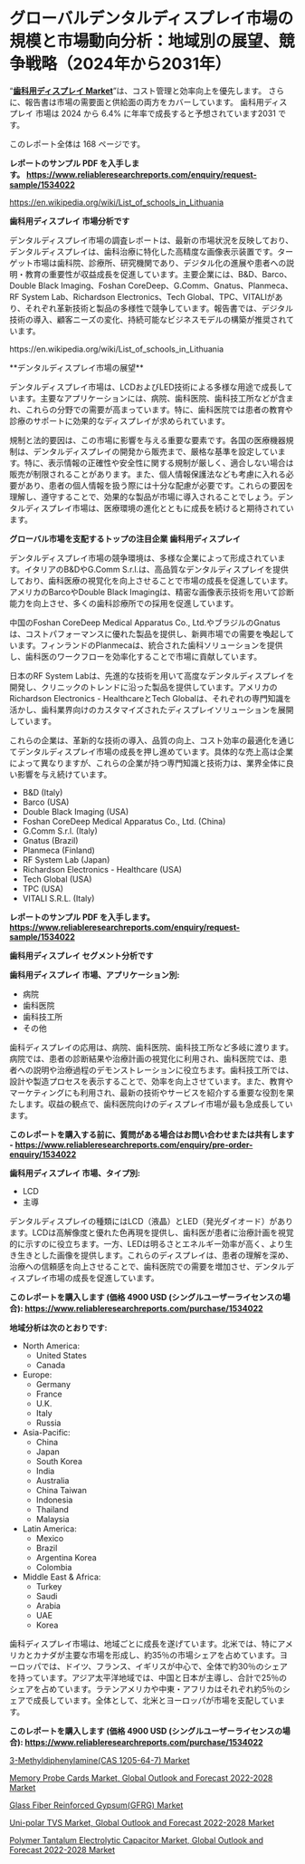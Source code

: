 <p><h1>グローバルデンタルディスプレイ市場の規模と市場動向分析：地域別の展望、競争戦略（2024年から2031年）</h1></p><p>&ldquo;<strong><a href="https://www.reliableresearchreports.com/dental-displays-r1534022?utm_campaign=110&utm_medium=9&utm_source=Github&utm_content=ia&utm_term=14102024&utm_id=dental-displays">歯科用ディスプレイ Market</a></strong>&rdquo;は、コスト管理と効率向上を優先します。 さらに、報告書は市場の需要面と供給面の両方をカバーしています。 歯科用ディスプレイ 市場は 2024 から 6.4% に年率で成長すると予想されています2031 です。</p>
<p>このレポート全体は 168 ページです。</p>
<p><strong>レポートのサンプル PDF を入手します。&nbsp;<a href="https://www.reliableresearchreports.com/enquiry/request-sample/1534022?utm_campaign=110&utm_medium=9&utm_source=Github&utm_content=ia&utm_term=14102024&utm_id=dental-displays">https://www.reliableresearchreports.com/enquiry/request-sample/1534022</a></strong></p>
<p><a href="https://en.wikipedia.org/wiki/List_of_schools_in_Lithuania?utm_campaign=110&utm_medium=9&utm_source=Github&utm_content=ia&utm_term=14102024&utm_id=dental-displays">https://en.wikipedia.org/wiki/List_of_schools_in_Lithuania</a></p>
<p><strong>歯科用ディスプレイ 市場分析です</strong></p>
<p><p>デンタルディスプレイ市場の調査レポートは、最新の市場状況を反映しており、デンタルディスプレイは、歯科治療に特化した高精度な画像表示装置です。ターゲット市場は歯科院、診療所、研究機関であり、デジタル化の進展や患者への説明・教育の重要性が収益成長を促進しています。主要企業には、B&D、Barco、Double Black Imaging、Foshan CoreDeep、G.Comm、Gnatus、Planmeca、RF System Lab、Richardson Electronics、Tech Global、TPC、VITALIがあり、それぞれ革新技術と製品の多様性で競争しています。報告書では、デジタル技術の導入、顧客ニーズの変化、持続可能なビジネスモデルの構築が推奨されています。</p></p>
<p>https://en.wikipedia.org/wiki/List_of_schools_in_Lithuania</p>
<p><p>**デンタルディスプレイ市場の展望**</p><p>デンタルディスプレイ市場は、LCDおよびLED技術による多様な用途で成長しています。主要なアプリケーションには、病院、歯科医院、歯科技工所などが含まれ、これらの分野での需要が高まっています。特に、歯科医院では患者の教育や診療のサポートに効果的なディスプレイが求められています。</p><p>規制と法的要因は、この市場に影響を与える重要な要素です。各国の医療機器規制は、デンタルディスプレイの開発から販売まで、厳格な基準を設定しています。特に、表示情報の正確性や安全性に関する規制が厳しく、適合しない場合は販売が制限されることがあります。また、個人情報保護法なども考慮に入れる必要があり、患者の個人情報を扱う際には十分な配慮が必要です。これらの要因を理解し、遵守することで、効果的な製品が市場に導入されることでしょう。デンタルディスプレイ市場は、医療環境の進化とともに成長を続けると期待されています。</p></p>
<p><strong>グローバル市場を支配するトップの注目企業 歯科用ディスプレイ</strong></p>
<p><p>デンタルディスプレイ市場の競争環境は、多様な企業によって形成されています。イタリアのB&DやG.Comm S.r.l.は、高品質なデンタルディスプレイを提供しており、歯科医療の視覚化を向上させることで市場の成長を促進しています。アメリカのBarcoやDouble Black Imagingは、精密な画像表示技術を用いて診断能力を向上させ、多くの歯科診療所での採用を促進しています。</p><p>中国のFoshan CoreDeep Medical Apparatus Co., Ltd.やブラジルのGnatusは、コストパフォーマンスに優れた製品を提供し、新興市場での需要を喚起しています。フィンランドのPlanmecaは、統合された歯科ソリューションを提供し、歯科医のワークフローを効率化することで市場に貢献しています。</p><p>日本のRF System Labは、先進的な技術を用いて高度なデンタルディスプレイを開発し、クリニックのトレンドに沿った製品を提供しています。アメリカのRichardson Electronics - HealthcareとTech Globalは、それぞれの専門知識を活かし、歯科業界向けのカスタマイズされたディスプレイソリューションを展開しています。</p><p>これらの企業は、革新的な技術の導入、品質の向上、コスト効率の最適化を通じてデンタルディスプレイ市場の成長を押し進めています。具体的な売上高は企業によって異なりますが、これらの企業が持つ専門知識と技術力は、業界全体に良い影響を与え続けています。</p></p>
<p><ul><li>B&D (Italy)</li><li>Barco (USA)</li><li>Double Black Imaging (USA)</li><li>Foshan CoreDeep Medical Apparatus Co., Ltd. (China)</li><li>G.Comm S.r.l. (Italy)</li><li>Gnatus (Brazil)</li><li>Planmeca (Finland)</li><li>RF System Lab (Japan)</li><li>Richardson Electronics - Healthcare (USA)</li><li>Tech Global (USA)</li><li>TPC (USA)</li><li>VITALI S.R.L. (Italy)</li></ul></p>
<p><strong>レポートのサンプル PDF を入手します。 <a href="https://www.reliableresearchreports.com/enquiry/request-sample/1534022?utm_campaign=110&utm_medium=9&utm_source=Github&utm_content=ia&utm_term=14102024&utm_id=dental-displays">https://www.reliableresearchreports.com/enquiry/request-sample/1534022</a></strong></p>
<p><strong>歯科用ディスプレイ セグメント分析です</strong></p>
<p><strong>歯科用ディスプレイ 市場、アプリケーション別:</strong></p>
<p><ul><li>病院</li><li>歯科医院</li><li>歯科技工所</li><li>その他</li></ul></p>
<p><p>歯科ディスプレイの応用は、病院、歯科医院、歯科技工所など多岐に渡ります。病院では、患者の診断結果や治療計画の視覚化に利用され、歯科医院では、患者への説明や治療過程のデモンストレーションに役立ちます。歯科技工所では、設計や製造プロセスを表示することで、効率を向上させています。また、教育やマーケティングにも利用され、最新の技術やサービスを紹介する重要な役割を果たします。収益の観点で、歯科医院向けのディスプレイ市場が最も急成長しています。</p></p>
<p><strong>このレポートを購入する前に、質問がある場合はお問い合わせまたは共有します - <a href="https://www.reliableresearchreports.com/enquiry/pre-order-enquiry/1534022?utm_campaign=110&utm_medium=9&utm_source=Github&utm_content=ia&utm_term=14102024&utm_id=dental-displays">https://www.reliableresearchreports.com/enquiry/pre-order-enquiry/1534022</a></strong></p>
<p><strong>歯科用ディスプレイ 市場、タイプ別:</strong></p>
<p><ul><li>LCD</li><li>主導</li></ul></p>
<p><p>デンタルディスプレイの種類にはLCD（液晶）とLED（発光ダイオード）があります。LCDは高解像度と優れた色再現を提供し、歯科医が患者に治療計画を視覚的に示すのに役立ちます。一方、LEDは明るさとエネルギー効率が高く、より生き生きとした画像を提供します。これらのディスプレイは、患者の理解を深め、治療への信頼感を向上させることで、歯科医院での需要を増加させ、デンタルディスプレイ市場の成長を促進しています。</p></p>
<p><strong>このレポートを購入します (価格 4900 USD (シングルユーザーライセンスの場合): <a href="https://www.reliableresearchreports.com/purchase/1534022?utm_campaign=110&utm_medium=9&utm_source=Github&utm_content=ia&utm_term=14102024&utm_id=dental-displays">https://www.reliableresearchreports.com/purchase/1534022</a></strong></p>
<p><strong>地域分析は次のとおりです:</strong></p>
<p><ul>
    <li>
        North America:
        <ul>
            <li>United States</li>
            <li>Canada</li>
        </ul>
    </li>
    <li>
        Europe:
        <ul>
            <li>Germany</li>
            <li>France</li>
            <li>U.K.</li>
            <li>Italy</li>
            <li>Russia</li>
        </ul>
    </li>
    <li>
        Asia-Pacific:
        <ul>
            <li>China</li>
            <li>Japan</li>
            <li>South Korea</li>
            <li>India</li>
            <li>Australia</li>
            <li>China Taiwan</li>
            <li>Indonesia</li>
            <li>Thailand</li>
            <li>Malaysia</li>
        </ul>
    </li>
    <li>
        Latin America:
        <ul>
            <li>Mexico</li>
            <li>Brazil</li>
            <li>Argentina Korea</li>
            <li>Colombia</li>
        </ul>
    </li>
    <li>
        Middle East & Africa:
        <ul>
            <li>Turkey</li>
            <li>Saudi</li>
            <li>Arabia</li>
            <li>UAE</li>
            <li>Korea</li>
        </ul>
    </li>
    </ul></p>
<p><p>歯科ディスプレイ市場は、地域ごとに成長を遂げています。北米では、特にアメリカとカナダが主要な市場を形成し、約35％の市場シェアを占めています。ヨーロッパでは、ドイツ、フランス、イギリスが中心で、全体で約30％のシェアを持っています。アジア太平洋地域では、中国と日本が主導し、合計で25％のシェアを占めています。ラテンアメリカや中東・アフリカはそれぞれ約5％のシェアで成長しています。全体として、北米とヨーロッパが市場を支配しています。</p></p>
<p><strong>このレポートを購入します (価格 4900 USD (シングルユーザーライセンスの場合): <a href="https://www.reliableresearchreports.com/purchase/1534022?utm_campaign=110&utm_medium=9&utm_source=Github&utm_content=ia&utm_term=14102024&utm_id=dental-displays">https://www.reliableresearchreports.com/purchase/1534022</a></strong></p>
<p><p><a href="https://github.com/RunaHaque64/Market-Research-Report-List-1/blob/main/3-methyldiphenylaminecas-1205-64-7-market.md?utm_campaign=110&utm_medium=9&utm_source=Github&utm_content=ia&utm_term=14102024&utm_id=dental-displays">3-Methyldiphenylamine(CAS 1205-64-7) Market</a></p><p><a href="https://www.linkedin.com/pulse/memory-probe-cards-market-global-outlook-forecast-2022-2028-na5ff?trk=public_post_embed_feed-article-content&utm_campaign=110&utm_medium=9&utm_source=Github&utm_content=ia&utm_term=14102024&utm_id=dental-displays">Memory Probe Cards Market, Global Outlook and Forecast 2022-2028 Market</a></p><p><a href="https://github.com/mauripalmi/Market-Research-Report-List-5/blob/main/glass-fiber-reinforced-gypsumgfrg-market.md?utm_campaign=110&utm_medium=9&utm_source=Github&utm_content=ia&utm_term=14102024&utm_id=dental-displays">Glass Fiber Reinforced Gypsum(GFRG) Market</a></p><p><a href="https://www.linkedin.com/pulse/global-uni-polar-tvs-market-outlook-forecast-2022-2028-product-suwie?utm_campaign=110&utm_medium=9&utm_source=Github&utm_content=ia&utm_term=14102024&utm_id=dental-displays">Uni-polar TVS Market, Global Outlook and Forecast 2022-2028 Market</a></p><p><a href="https://www.linkedin.com/pulse/polymer-tantalum-electrolytic-capacitor-market-global-outlook-tf9ce?utm_campaign=110&utm_medium=9&utm_source=Github&utm_content=ia&utm_term=14102024&utm_id=dental-displays">Polymer Tantalum Electrolytic Capacitor Market, Global Outlook and Forecast 2022-2028 Market</a></p></p>